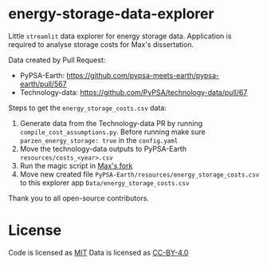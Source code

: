 # energy-storage-data-explorer

Little `streamlit` data explorer for energy storage data.
Application is required to analyse storage costs for Max's dissertation.

Data created by Pull Request:
- PyPSA-Earth: https://github.com/pypsa-meets-earth/pypsa-earth/pull/567
- Technology-data: https://github.com/PyPSA/technology-data/pull/67

Steps to get the `energy_storage_costs.csv` data:
1. Generate data from the Technology-data PR by running `compile_cost_assumptions.py`.
   Before running make sure `parzen_energy_storage: true` in the `config.yaml`
2. Move the technology-data outputs to PyPSA-Earth `resources/costs_<year>.csv`
3. Run the magic script in [Max's fork](https://github.com/pz-max/pypsa-earth/blob/storage-plot/scripts/plot_energy_storage.py`)
4. Move new created file `PyPSA-Earth/resources/energy_storage_costs.csv` to this explorer app `Data/energy_storage_costs.csv`

Thank you to all open-source contributors.

# License

Code is licensed as [MIT](https://opensource.org/licenses/MIT)
Data is licensed as [CC-BY-4.0](https://creativecommons.org/licenses/by/4.0/)
